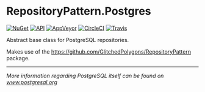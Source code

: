 # RepositoryPattern.Postgres

[![NuGet](https://buildstats.info/nuget/GlitchedPolygons.RepositoryPattern.Postgres)](https://www.nuget.org/packages/GlitchedPolygons.RepositoryPattern.Postgres) 
[![API](https://img.shields.io/badge/api-docs-informational.svg)](https://glitchedpolygons.github.io/RepositoryPattern.Postgres/api/index.html)
[![AppVeyor](https://ci.appveyor.com/api/projects/status/3cab2s07ieoojr77/branch/master?svg=true)](https://ci.appveyor.com/project/GlitchedPolygons/repositorypattern-postgres/branch/master)
[![CircleCI](https://circleci.com/gh/GlitchedPolygons/RepositoryPattern.Postgres.svg?style=shield)](https://circleci.com/gh/GlitchedPolygons/RepositoryPattern.Postgres)
[![Travis](https://travis-ci.org/GlitchedPolygons/RepositoryPattern.Postgres.svg?branch=master)](https://travis-ci.org/GlitchedPolygons/RepositoryPattern.Postgres)

Abstract base class for PostgreSQL repositories. 

Makes use of the https://github.com/GlitchedPolygons/RepositoryPattern package.

---

_More information regarding PostgreSQL itself can be found on www.postgresql.org_
